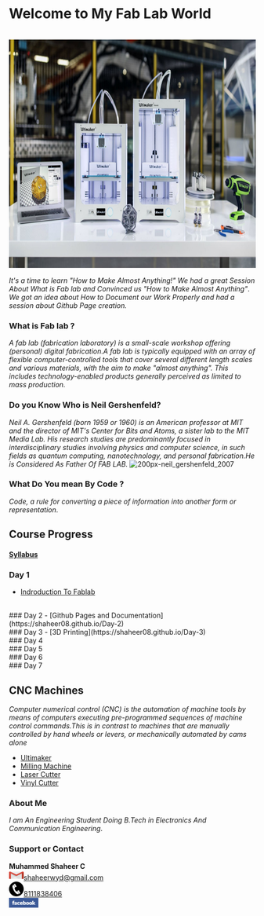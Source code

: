 #                                         Welcome to My Fab Lab World
<br>
<img src="P1.jpg" height="465" width="900">

_It's a time to learn "How to Make Almost Anything!"_
_We had a great Session About What is Fab lab and Convinced us "How to Make Almost Anything"_.
_We got an idea about How to Document our Work Properly and had a session about Github Page creation._


### What is Fab lab ?
_A fab lab (fabrication laboratory) is a small-scale workshop offering (personal) digital fabrication.A fab lab is typically equipped with an array of flexible computer-controlled tools that cover several different length scales and various materials, with the aim to make "almost anything". This includes technology-enabled products generally perceived as limited to mass production._
### Do you Know Who is  Neil Gershenfeld?
_Neil A. Gershenfeld (born 1959 or 1960) is an American professor at MIT and the director of MIT's Center for Bits and Atoms, a sister lab to the MIT Media Lab. His research studies are predominantly focused in interdisciplinary studies involving physics and computer science, in such fields as quantum computing, nanotechnology, and personal fabrication.He is Considered As Father Of FAB LAB._
![200px-neil_gershenfeld_2007](https://user-images.githubusercontent.com/30692774/28935753-2f5e0fc2-78a3-11e7-95d1-4183b256a833.jpg)

### What Do You mean By Code ?
_Code, a rule for converting a piece of information into another form or representation_.
## Course Progress
#### [Syllabus](https://shaheer08.github.io/Syllabus)
### Day 1
- [Indroduction To Fablab](https://shaheer08.github.io/Day-1)
<br>
### Day 2
- [Github Pages and Documentation](https://shaheer08.github.io/Day-2)
<br>
### Day 3
- [3D Printing](https://shaheer08.github.io/Day-3)
<br>
### Day 4
<br>
### Day 5
<br>
### Day 6
<br>
### Day 7
<br>

## CNC Machines
_Computer numerical control (CNC) is the automation of machine tools by means of computers executing pre-programmed sequences of machine control commands.This is in contrast to machines that are manually controlled by hand wheels or levers, or mechanically automated by cams alone_
<br>
- [Ultimaker](https://shaheer08.github.io/ultimaker)
- [Milling Machine](https://shaheer08.github.io/shopbot)
- [Laser Cutter](https://shaheer08.github.io/laser)
- [Vinyl Cutter](https://shaheer08.github.io/vinyl)


### About Me
_I am An Engineering Student Doing B.Tech in Electronics And Communication Engineering_.
### Support or Contact
**Muhammed Shaheer C**
<br>
<img src="Gmail.png" height="20" width="30">shaheerwyd@gmail.com
<br>
<img src="phone.png" height="30" width="30"><u>8111838406</u>
<br>
[<img src="facebook.jpg" height="20" width="60">](https://m.facebook.com/shaheerkbd?refid=46&tsid&fref=search)
